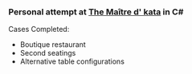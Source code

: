 ### Personal attempt at [The Maître d' kata](https://blog.ploeh.dk/2020/01/27/the-maitre-d-kata/) in C#
Cases Completed:
- Boutique restaurant
- Second seatings 
- Alternative table configurations
